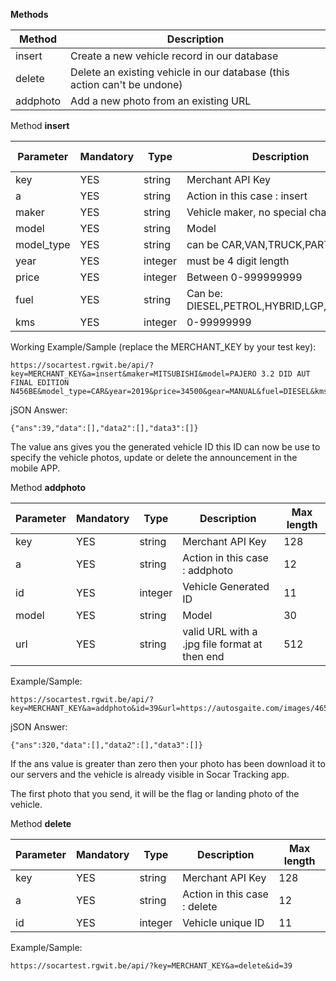 **Methods**


|Method|Description  |
|--|--|
|insert|Create a new vehicle record in our database  |
|delete|Delete an existing vehicle in our database (this action can't be undone) |
|addphoto|Add a new photo from an existing URL  |

Method **insert**

    
|Parameter|Mandatory  |Type | Description|Max length
|--|--|--|--|--|
|key|YES  |string|Merchant API Key|128
|a|YES  |string|Action in this case : insert|12
|maker|YES  |string|Vehicle maker, no special characters|30
|model|YES  |string|Model|30
|model_type|YES|string|can be CAR,VAN,TRUCK,PARTS|10
|year|YES|integer|must be 4 digit length|4
|price|YES|integer|Between 0-999999999|11
|fuel|YES|string|Can be: DIESEL,PETROL,HYBRID,LGP,ELECTRIC|12
|kms|YES|integer|0-99999999|12

Working Example/Sample (replace the MERCHANT_KEY by your test key):

    https://socartest.rgwit.be/api/?key=MERCHANT_KEY&a=insert&maker=MITSUBISHI&model=PAJERO 3.2 DID AUT FINAL EDITION N456BE&model_type=CAR&year=2019&price=34500&gear=MANUAL&fuel=DIESEL&kms=3

jSON Answer: 

    {"ans":39,"data":[],"data2":[],"data3":[]}
The value ans gives you the generated vehicle ID this ID can now be use to specify the vehicle photos, update or delete the announcement in the mobile APP.

Method **addphoto**

|Parameter|Mandatory  |Type | Description|Max length
|--|--|--|--|--|
|key|YES  |string|Merchant API Key|128
|a|YES  |string|Action in this case : addphoto|12
|id|YES  |integer|Vehicle Generated ID|11
|model|YES  |string|Model|30
|url|YES|string|valid URL with a .jpg file format at then end|512

Example/Sample:

    https://socartest.rgwit.be/api/?key=MERCHANT_KEY&a=addphoto&id=39&url=https://autosgaite.com/images/465/3899_50.jpg

jSON Answer: 

    {"ans":320,"data":[],"data2":[],"data3":[]}
If the ans value is greater than zero then your photo has been download it to our servers and the vehicle is already visible in Socar Tracking app.

The first photo that you send, it will be the flag or landing photo of the vehicle.

Method **delete**

|Parameter|Mandatory  |Type | Description|Max length
|--|--|--|--|--|
|key|YES  |string|Merchant API Key|128
|a|YES  |string|Action in this case : delete|12
|id|YES  |integer|Vehicle unique ID|11

Example/Sample:

    https://socartest.rgwit.be/api/?key=MERCHANT_KEY&a=delete&id=39

